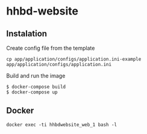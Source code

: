 # hhbd-website

## Instalation

Create config file from the template
```
cp app/application/configs/application.ini-example app/application/configs/application.ini
```

Build and run the image

```
$ docker-compose build
$ docker-compose up
```

## Docker

`docker exec -ti hhbdwebsite_web_1 bash -l`
